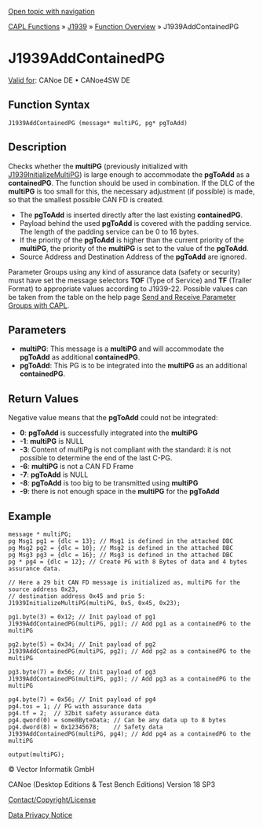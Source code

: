 [Open topic with navigation](../../../../../CANoeDEFamily.htm#Topics/CAPLFunctions/J1939/Functions/CAPLfunctionJ1939AddContainedPG.md)

[CAPL Functions](../../CAPLfunctions.md) » [J1939](../CAPLfunctionsJ1939StartPage.md) » [Function Overview](../CAPLfunctionsJ1939Overview.md) » J1939AddContainedPG

# J1939AddContainedPG

[Valid for](../../../Shared/FeatureAvailability.md):  CANoe DE • CANoe4SW DE

## Function Syntax

```
J1939AddContainedPG (message* multiPG, pg* pgToAdd)
```

## Description

Checks whether the **multiPG** (previously initialized with [J1939InitializeMultiPG](CAPLfunctionJ1939InitializeMultiPG.md)) is large enough to accommodate the **pgToAdd** as a **containedPG**. The function should be used in combination. If the DLC of the **multiPG** is too small for this, the necessary adjustment (if possible) is made, so that the smallest possible CAN FD is created.

- The **pgToAdd** is inserted directly after the last existing **containedPG**.
- Payload behind the used **pgToAdd** is covered with the padding service. The length of the padding service can be 0 to 16 bytes.
- If the priority of the **pgToAdd** is higher than the current priority of the **multiPG**, the priority of the **multiPG** is set to the value of the **pgToAdd**.
- Source Address and Destination Address of the **pgToAdd** are ignored.

Parameter Groups using any kind of assurance data (safety or security) must have set the message selectors **TOF** (Type of Service) and **TF** (Trailer Format) to appropriate values according to J1939-22. Possible values can be taken from the table on the help page [Send and Receive Parameter Groups with CAPL](../../../CANoeCANalyzer/J1939/J1939CANfd/1939CANfdPGcaplSendRec.md).

## Parameters

- **multiPG**: This message is a **multiPG** and will accommodate the **pgToAdd** as additional **containedPG**.
- **pgToAdd**: This PG is to be integrated into the **multiPG** as an additional **containedPG**.

## Return Values

Negative value means that the **pgToAdd** could not be integrated:

- **0**: **pgToAdd** is successfully integrated into the **multiPG**
- **-1**: **multiPG** is NULL
- **-3**: Content of multiPg is not compliant with the standard: it is not possible to determine the end of the last C-PG.
- **-6**: **multiPG** is not a CAN FD Frame
- **-7**: **pgToAdd** is NULL
- **-8**: **pgToAdd** is too big to be transmitted using **multiPG**
- **-9**: there is not enough space in the **multiPG** for the **pgToAdd**

## Example

```plaintext
message * multiPG;
pg Msg1 pg1 = {dlc = 13}; // Msg1 is defined in the attached DBC
pg Msg2 pg2 = {dlc = 10}; // Msg2 is defined in the attached DBC
pg Msg3 pg3 = {dlc = 16}; // Msg3 is defined in the attached DBC
pg * pg4 = {dlc = 12}; // Create PG with 8 Bytes of data and 4 bytes assurance data.

// Here a 29 bit CAN FD message is initialized as, multiPG for the source address 0x23,
// destination address 0x45 and prio 5:
J1939InitializeMultiPG(multiPG, 0x5, 0x45, 0x23);

pg1.byte(3) = 0x12; // Init payload of pg1
J1939AddContainedPG(multiPG, pg1); // Add pg1 as a containedPG to the multiPG

pg2.byte(5) = 0x34; // Init payload of pg2
J1939AddContainedPG(multiPG, pg2); // Add pg2 as a containedPG to the multiPG

pg3.byte(7) = 0x56; // Init payload of pg3
J1939AddContainedPG(multiPG, pg3); // Add pg3 as a containedPG to the multiPG

pg4.byte(7) = 0x56; // Init payload of pg4
pg4.tos = 1; // PG with assurance data
pg4.tf = 2;  // 32bit safety assurance data
pg4.qword(0) = some8ByteData; // Can be any data up to 8 bytes
pg4.dword(8) = 0x12345678;    // Safety data
J1939AddContainedPG(multiPG, pg4); // Add pg4 as a containedPG to the multiPG

output(multiPG);
```

© Vector Informatik GmbH

CANoe (Desktop Editions & Test Bench Editions) Version 18 SP3

[Contact/Copyright/License](../../../Shared/ContactCopyrightLicense.md)

[Data Privacy Notice](https://www.vector.com/int/en/company/get-info/privacy-policy/)